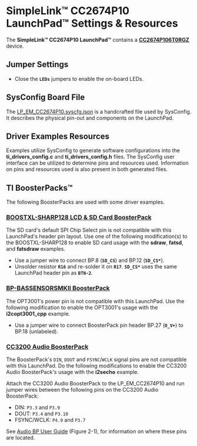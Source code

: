 # SimpleLink&trade; CC2674P10 LaunchPad&trade; Settings & Resources

The __SimpleLink&trade; CC2674P10 LaunchPad&trade;__ contains a [__CC2674P106T0RGZ__][device] device.

## Jumper Settings

* Close the __`LEDs`__ jumpers to enable the on-board LEDs.

## SysConfig Board File

The [LP_EM_CC2674P10.syscfg.json](../.meta/LP_EM_CC2674P10.syscfg.json)
is a handcrafted file used by SysConfig. It describes the physical pin-out
and components on the LaunchPad.

## Driver Examples Resources

Examples utilize SysConfig to generate software configurations into
the __ti_drivers_config.c__ and __ti_drivers_config.h__ files. The SysConfig
user interface can be utilized to determine pins and resources used.
Information on pins and resources used is also present in both generated files.

## TI BoosterPacks&trade;

The following BoosterPacks are used with some driver examples.

### [__BOOSTXL-SHARP128 LCD & SD Card BoosterPack__][boostxl-sharp128]

The SD card's default SPI Chip Select pin is not compatible with this
LaunchPad's header pin layout. Use one of the following modification(s)
to the BOOSTXL-SHARP128 to enable SD card usage with the __sdraw__,
  __fatsd__, and __fatsdraw__ examples.

* Use a jumper wire to connect BP.8 (__`SD_CS`__) and BP.12 (__`SD_CS*`__).
* Unsolder resistor __`R16`__ and re-solder it on __`R17`__.
  __`SD_CS*`__ uses the same LaunchPad header pin as __`BTN-2`__.

### [__BP-BASSENSORSMKII BoosterPack__][bp-bassensorsmkii]

The OPT3001's power pin is not compatible with this LaunchPad. Use the
following modification to enable the OPT3001's usage with the
__i2copt3001_cpp__ example.

* Use a jumper wire to connect BoosterPack pin header BP.27 (__`O_V+`__) to BP.18 (unlabeled).

### [__CC3200 Audio BoosterPack__][cc3200audboost]

The BoosterPack's `DIN`, `DOUT` and `FSYNC`/`WCLK` signal pins are not
compatible with this LaunchPad. Do the following modifications to enable the CC3200 Audio
BoosterPack's usage with the __i2secho__ example.

Attach the CC3200 Audio BoosterPack to the LP_EM_CC2674P10 and run jumper wires
between the following pins on the CC3200 Audio BoosterPack:

* DIN: `P3.3` and `P3.9`
* DOUT: `P3.4` and `P3.10`
* FSYNC/WCLK: `P4.9` and `P3.7`

See [Audio BP User Guide][cc3200audboost-user-guide] (Figure 2-1), for
information on where these pins are located.

[device]: https://www.ti.com/product/CC2674P10
[boostxl-sharp128]: https://www.ti.com/tool/BOOSTXL-SHARP128
[bp-bassensorsmkii]: https://www.ti.com/tool/BP-BASSENSORSMKII
[cc3200audboost]: https://www.ti.com/tool/CC3200AUDBOOST
[cc3200audboost-user-guide]: https://www.ti.com/lit/pdf/swru383

